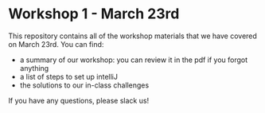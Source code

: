 # Workshop 1 - March 23rd

This repository contains all of the workshop materials that we have covered on March 23rd.
You can find:

- a summary of our workshop: you can review it in the pdf if you forgot anything
- a list of steps to set up intelliJ
- the solutions to our in-class challenges

If you have any questions, please slack us!
